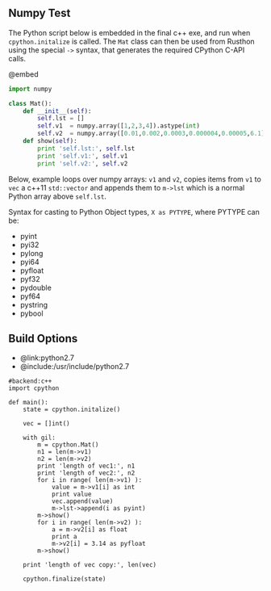 Numpy Test
-------------

The Python script below is embedded in the final c++ exe, and run when `cpython.initalize` is called.
The `Mat` class can then be used from Rusthon using the special `->` syntax, that generates the required CPython C-API calls.

@embed
```python
import numpy

class Mat():
	def __init__(self):
		self.lst = []
		self.v1  = numpy.array([1,2,3,4]).astype(int)
		self.v2  = numpy.array([0.01,0.002,0.0003,0.000004,0.00005,6.1]).astype(float)
	def show(self):
		print 'self.lst:', self.lst
		print 'self.v1:', self.v1
		print 'self.v2:', self.v2

```

Below, example loops over numpy arrays: `v1` and `v2`, copies items from `v1` to `vec` a c++11 `std::vector` and appends them to
`m->lst` which is a normal Python array above `self.lst`.

Syntax for casting to Python Object types, `X as PYTYPE`, where PYTYPE can be:
* pyint
* pyi32
* pylong
* pyi64
* pyfloat
* pyf32
* pydouble
* pyf64
* pystring
* pybool


Build Options
-------------
* @link:python2.7
* @include:/usr/include/python2.7
```rusthon
#backend:c++
import cpython

def main():
	state = cpython.initalize()

	vec = []int()

	with gil:
		m = cpython.Mat()
		n1 = len(m->v1)
		n2 = len(m->v2)
		print 'length of vec1:', n1
		print 'length of vec2:', n2
		for i in range( len(m->v1) ):
			value = m->v1[i] as int
			print value
			vec.append(value)
			m->lst->append(i as pyint)
		m->show()
		for i in range( len(m->v2) ):
			a = m->v2[i] as float
			print a
			m->v2[i] = 3.14 as pyfloat
		m->show()

	print 'length of vec copy:', len(vec)

	cpython.finalize(state)

```